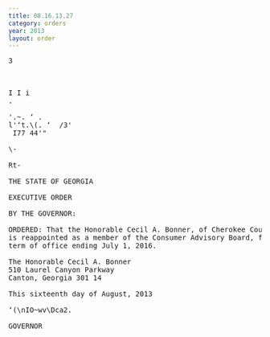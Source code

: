 ```yaml
---
title: 08.16.13.27
category: orders
year: 2013
layout: order
---
```


<pre>3

    

I I i
.

'.~. ‘ .
l'‘t.\(. ‘  /3'
 I77 44'"

\-

Rt-

THE STATE OF GEORGIA

EXECUTIVE ORDER

BY THE GOVERNOR:

ORDERED: That the Honorable Cecil A. Bonner, of Cherokee County, Georgia,
is reappointed as a member of the Consumer Advisory Board, for a
term of office ending July 1, 2016.

The Honorable Cecil A. Bonner
510 Laurel Canyon Parkway
Canton, Georgia 301 14

This sixteenth day of August, 2013

‘(\nIO~wv\Dca2.

GOVERNOR

</pre>
